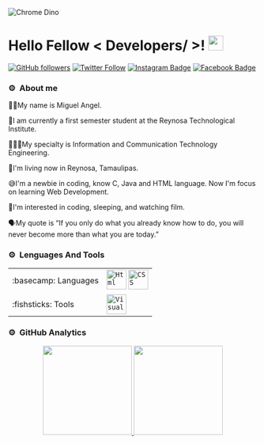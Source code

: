 ![Chrome Dino](https://mir-s3-cdn-cf.behance.net/project_modules/max_1200/4ff07986208593.5d9a654e92f36.gif)
<h1> Hello Fellow < Developers/ >! <img src = "https://raw.githubusercontent.com/MartinHeinz/MartinHeinz/master/wave.gif" width = 30px> </h1>
<p align='center'>
</p>
  
[![GitHub followers](https://img.shields.io/github/followers/MiguelManilla?style=social)](https://www.github.com/MiguelManilla)
[![Twitter Follow](https://img.shields.io/twitter/follow/MiguelManilla?style=social)](https://x.com/RekuzaL)
[![Instagram Badge](https://img.shields.io/badge/-MiguelManilla-purple?style=flat-square&logo=Instagram&logoColor=white&link=https://www.instagram.com/Miguel._.Manilla/)](https://www.instagram.com/miguel._.manilla/?next=%2F)
[![Facebook Badge](https://img.shields.io/badge/-MiguelManilla-blue?style=flat-square&logo=Facebook&logoColor=white&link=https://www.facebook.com/miguelmanilla8974)](https://www.facebook.com/miguelmanilla8974)

### ⚙️ &nbsp;About me
👦🏽My name is Miguel Angel.

🏫I am currently a first semester student at the Reynosa Technological Institute.

👨🏽‍💻My specialty is Information and Communication Technology Engineering.

🏡I'm living now in Reynosa, Tamaulipas.

😅I'm a newbie in coding, know C, Java and HTML language. Now I'm focus on learning Web Development.

🧐I'm interested in coding, sleeping, and watching film.

🗣️My quote is “If you only do what you already know how to do, you will never become more than what you are today.”

### ⚙️ &nbsp;Lenguages And Tools

<div align="center">
<table>
<tr>
<td>
:basecamp: Languages
</td>
<td>
<code><img height="40" src="https://cdn.jsdelivr.net/gh/devicons/devicon/icons/html5/html5-plain.svg" alt="Html" /></code>
<code><img height="40" src="https://cdn.jsdelivr.net/gh/devicons/devicon/icons/css3/css3-plain.svg" alt="CSS" /></code>
</td>
</tr>
    
<tr>
<td>
:fishsticks: Tools
</td>
<td>
<code><img height="40" src="https://cdn.jsdelivr.net/gh/devicons/devicon/icons/vscode/vscode-original.svg" alt="Visual-Studio-Code" /></code>
</td>
</tr>
</table>
</div>

### ⚙️ &nbsp;GitHub Analytics

<p align="center">
<a href="https://github.com/MiguelManilla">
  <img height="180em" src="https://github-readme-stats-eight-theta.vercel.app/api?username=MiguelManilla&show_icons=true&theme=algolia&include_all_commits=true&count_private=true"/>
  <img height="180em" src="https://github-readme-stats-eight-theta.vercel.app/api/top-langs/?username=MiguelManilla&layout=compact&langs_count=8&theme=algolia"/>
</a>
</p>
